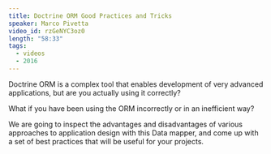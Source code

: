 ```yaml
---
title: Doctrine ORM Good Practices and Tricks
speaker: Marco Pivetta
video_id: rzGeNYC3oz0
length: "58:33"
tags:
  - videos
  - 2016
---
```


Doctrine ORM is a complex tool that enables development of very advanced applications, but are you actually using it correctly?

What if you have been using the ORM incorrectly or in an inefficient way?

We are going to inspect the advantages and disadvantages of various approaches to application design with this Data mapper, and come up with a set of best practices that will be useful for your projects.
